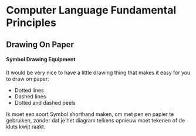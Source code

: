 ﻿Computer Language Fundamental Principles
========================================

## **Drawing On Paper**

#### **Symbol Drawing Equipment**

It would be very nice to have a little drawing thing that makes it easy for you to draw on paper:

- Dotted lines
- Dashed lines
- Dotted and dashed peels



Ik moet een soort Symbol shorthand maken, om met pen en papier te gebruiken, zonder dat je het diagram telkens opnieuw moet tekenen of de kluts kwijt raakt.

